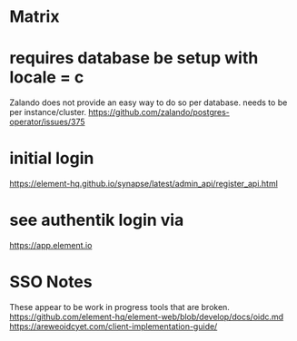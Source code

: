 # Matrix

# requires database be setup with locale = c
Zalando does not provide an easy way to do so per database. needs to be per instance/cluster. https://github.com/zalando/postgres-operator/issues/375

# initial login
https://element-hq.github.io/synapse/latest/admin_api/register_api.html

# see authentik login via
https://app.element.io

# SSO Notes
These appear to be work in progress tools that are broken.
https://github.com/element-hq/element-web/blob/develop/docs/oidc.md
https://areweoidcyet.com/client-implementation-guide/
